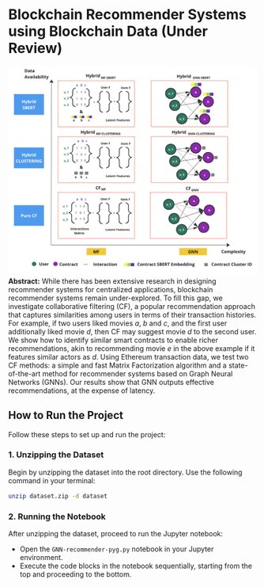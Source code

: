 # Blockchain Recommender Systems using Blockchain Data (Under Review)

![Blockchain Recommender Methods](https://github.com/anonymoust016/blockchain_recommender_system/blob/main/Fig/recommender_methods.png)
**Abstract:**
While there has been extensive research in designing recommender systems for centralized applications, blockchain recommender systems remain under-explored. To fill this gap, we investigate collaborative filtering (CF), a popular recommendation approach that captures similarities among users in terms of their transaction histories. For example, if two users liked movies $a$, $b$ and $c$, and the first user additionally liked movie $d$, then CF may suggest movie $d$ to the second user.  We show how to identify similar smart contracts to enable richer recommendations, akin to recommending movie $e$ in the above example if it features similar actors as $d$.  Using Ethereum transaction data, we test two CF methods: a simple and fast Matrix Factorization algorithm and a state-of-the-art method for recommender systems based on Graph Neural Networks (GNNs).  Our results show that GNN outputs effective recommendations, at the expense of latency.

## How to Run the Project

Follow these steps to set up and run the project:

### 1. Unzipping the Dataset

Begin by unzipping the dataset into the root directory. Use the following command in your terminal:

```bash
unzip dataset.zip -d dataset
```

### 2. Running the Notebook

After unzipping the dataset, proceed to run the Jupyter notebook:

- Open the `GNN-recommender-pyg.py` notebook in your Jupyter environment.
- Execute the code blocks in the notebook sequentially, starting from the top and proceeding to the bottom.
